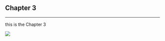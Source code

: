 ## Chapter 3
----
this is the Chapter 3


 <img src="/img/chapter3">
 <div style="page-break-after: always;"></div>
